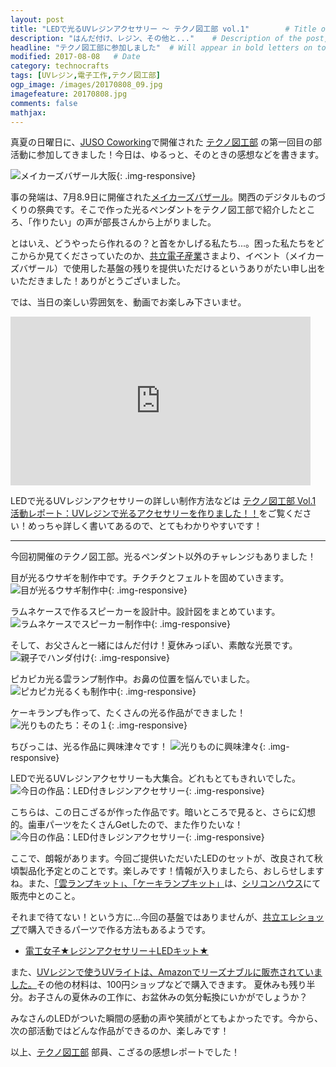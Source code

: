 ```yaml
---
layout: post
title: "LEDで光るUVレジンアクセサリー 〜 テクノ図工部 vol.1"        # Title of the post
description: "はんだ付け、レジン、その他と..."    # Description of the post, used for Facebook Opengraph & Twitter
headline: "テクノ図工部に参加しました"  # Will appear in bold letters on top of the post
modified: 2017-08-08   # Date
category: technocrafts
tags: [UVレジン,電子工作,テクノ図工部]
ogp_image: /images/20170808_09.jpg
imagefeature: 20170808.jpg
comments: false
mathjax:
---
```


真夏の日曜日に、[JUSO Coworking](https://juso-coworking.com/)で開催された [テクノ図工部](https://tekunozukoubu.net/) の第一回目の部活動に参加してきました！今日は、ゆるっと、そのときの感想などを書きます。


![メイカーズバザール大阪](/images/20170808_01.jpg){: .img-responsive}

事の発端は、7月8.9日に開催された[メイカーズバザール](http://makersbazaar.jp/)。関西のデジタルものづくりの祭典です。そこで作った光るペンダントをテクノ図工部で紹介したところ、「作りたい」の声が部長さんから上がりました。

とはいえ、どうやったら作れるの？と首をかしげる私たち...。困った私たちをどこからか見てくださっていたのか、[共立電子産業](http://eleshop.jp/shop/)さまより、イベント（メイカーズバザール）で使用した基盤の残りを提供いただけるというありがたい申し出をいただきました！ありがとうございました。

では、当日の楽しい雰囲気を、動画でお楽しみ下さいませ。
<iframe width="480" height="270" src="https://www.youtube.com/embed/brrpZeW9bFY" frameborder="0" allowfullscreen></iframe>
<br>

LEDで光るUVレジンアクセサリーの詳しい制作方法などは [テクノ図工部 Vol.1 活動レポート：UVレジンで光るアクセサリーを作りました！！](https://tekunozukoubu.net/2017/08/08/%E3%83%86%E3%82%AF%E3%83%8E%E5%9B%B3%E5%B7%A5%E9%83%A8-vol-1-%E6%B4%BB%E5%8B%95%E3%83%AC%E3%83%9D%E3%83%BC%E3%83%88/)をご覧ください！めっちゃ詳しく書いてあるので、とてもわかりやすいです！

<hr>

今回初開催のテクノ図工部。光るペンダント以外のチャレンジもありました！

目が光るウサギを制作中です。チクチクとフェルトを固めていきます。
![目が光るウサギ制作中](/images/20170808_02.jpg){: .img-responsive}

ラムネケースで作るスピーカーを設計中。設計図をまとめています。
![ラムネケースでスピーカー制作中](/images/20170808_03.jpg){: .img-responsive}

そして、お父さんと一緒にはんだ付け！夏休みっぽい、素敵な光景です。
![親子でハンダ付け](/images/20170808_04.jpg){: .img-responsive}

ピカピカ光る雲ランプ制作中。お鼻の位置を悩んでいました。
![ピカピカ光るくも制作中](/images/20170808_05.jpg){: .img-responsive}

ケーキランプも作って、たくさんの光る作品ができました！
![光りものたち：その１](/images/20170808_06.jpg){: .img-responsive}

ちびっこは、光る作品に興味津々です！
![光りものに興味津々](/images/20170808_07.jpg){: .img-responsive}

LEDで光るUVレジンアクセサリーも大集合。どれもとてもきれいでした。
![今日の作品：LED付きレジンアクセサリー](/images/20170808_08.jpg){: .img-responsive}

こちらは、この日こざるが作った作品です。暗いところで見ると、さらに幻想的。歯車パーツをたくさんGetしたので、また作りたいな！
![今日の作品：LED付きレジンアクセサリー](/images/20170808_09.jpg){: .img-responsive}

ここで、朗報があります。今回ご提供いただいたLEDのセットが、改良されて秋頃製品化予定とのことです。楽しみです！情報が入りましたら、おしらせしますね。また、[「雲ランプキット」、「ケーキランプキット」](http://eleshop.blog.jp/archives/24160220.html)は、[シリコンハウス](http://silicon.kyohritsu.com/)にて販売中とのこと。

それまで待てない！という方に...今回の基盤ではありませんが、[共立エレショップ](http://eleshop.blog.jp/)で購入できるパーツで作る方法もあるようです。
- [電工女子★レジンアクセサリー＋LEDキット★](http://eleshop.blog.jp/archives/16278426.html) 

また、[UVレジンで使うUVライトは、Amazonでリーズナブルに販売されていました。](http://amzn.to/2vhPMQX)その他の材料は、100円ショップなどで購入できます。
夏休みも残り半分。お子さんの夏休みの工作に、お盆休みの気分転換にいかがでしょうか？

みなさんのLEDがついた瞬間の感動の声や笑顔がとてもよかったです。今から、次の部活動ではどんな作品ができるのか、楽しみです！

以上、[テクノ図工部](https://tekunozukoubu.net/) 部員、こざるの感想レポートでした！

